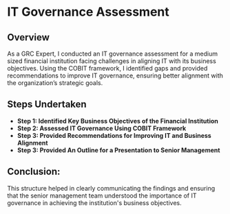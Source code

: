 # IT Governance Assessment


 

<h2>Overview</h2>
As a GRC Expert, I conducted an IT governance assessment for a medium sized financial institution facing challenges in aligning IT with its business objectives. Using the COBIT framework, I identified gaps and provided recommendations to improve IT governance, ensuring better alignment with the organization’s strategic goals.
<br />


<h2>Steps Undertaken</h2>

- <b>Step 1: Identified Key Business Objectives of the Financial Institution</b> 
- <b>Step 2: Assessed IT Governance Using COBIT Framework</b>
- <b>Step 3: Provided Recommendations for Improving IT and Business Alignment</b>
- <b>Step 3: Provided An Outline for a Presentation to Senior Management</b>

<h2>Conclusion:</h2>

This structure helped in clearly communicating the findings and ensuring that the senior management team understood the importance of IT governance in achieving the institution's business objectives.

<!--
 ```diff
- text in red
+ text in green
! text in orange
# text in gray
@@ text in purple (and bold)@@
```
--!>
